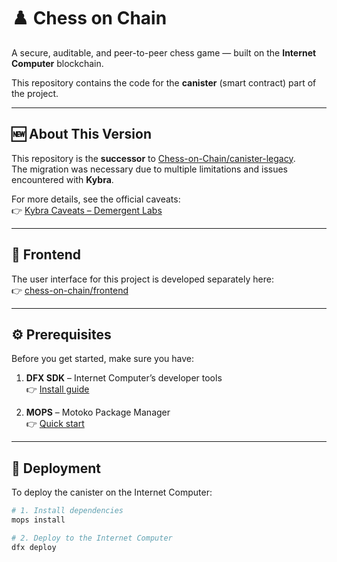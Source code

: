 # ♟️ Chess on Chain

A secure, auditable, and peer-to-peer chess game — built on the **Internet Computer** blockchain.

This repository contains the code for the **canister** (smart contract) part of the project.

---

## 🆕 About This Version

This repository is the **successor** to [Chess-on-Chain/canister-legacy](https://github.com/Chess-on-Chain/canister-legacy).  
The migration was necessary due to multiple limitations and issues encountered with **Kybra**.  

For more details, see the official caveats:  
👉 [Kybra Caveats – Demergent Labs](https://demergent-labs.github.io/kybra/caveats.html)

---

## 🎨 Frontend

The user interface for this project is developed separately here:  
👉 [chess-on-chain/frontend](https://github.com/chess-on-chain/frontend)

---

## ⚙️ Prerequisites

Before you get started, make sure you have:

1. **DFX SDK** – Internet Computer’s developer tools  
   👉 [Install guide](https://internetcomputer.org/docs/building-apps/getting-started/install)

2. **MOPS** – Motoko Package Manager  
   👉 [Quick start](https://docs.mops.one/quick-start)

---

## 🚀 Deployment

To deploy the canister on the Internet Computer:

```bash
# 1. Install dependencies
mops install

# 2. Deploy to the Internet Computer
dfx deploy
